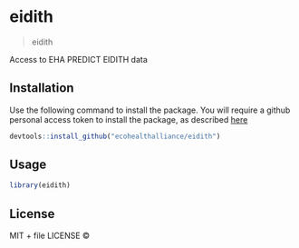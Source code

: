 


# eidith

> eidith

Access to EHA PREDICT EIDITH data

## Installation

Use the following command to install the package.  You will require a github
personal access token to install the package, as described [here](http://happygitwithr.com/api-tokens.html)


```r
devtools::install_github("ecohealthalliance/eidith")
```

## Usage


```r
library(eidith)
```

## License

MIT + file LICENSE © 
